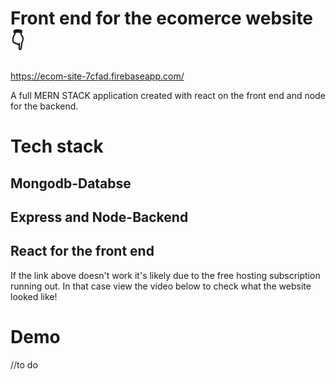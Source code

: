 # Front end for the ecomerce website 👇
https://ecom-site-7cfad.firebaseapp.com/


A full MERN STACK application created with react on the front end and node for the backend.

# Tech stack 


## Mongodb-Databse
## Express and Node-Backend         
## React for the front end

If the link above doesn't work it's likely due to the free hosting subscription running out.
In that case view the video below to check what the website looked like!



# Demo
//to do
